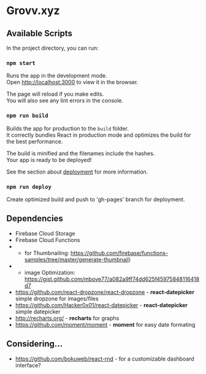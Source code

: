 ﻿# Grovv.xyz

## Available Scripts

In the project directory, you can run:

### `npm start`

Runs the app in the development mode.<br>
Open [http://localhost:3000](http://localhost:3000) to view it in the browser.

The page will reload if you make edits.<br>
You will also see any lint errors in the console.

### `npm run build`

Builds the app for production to the `build` folder.<br>
It correctly bundles React in production mode and optimizes the build for the best performance.

The build is minified and the filenames include the hashes.<br>
Your app is ready to be deployed!

See the section about [deployment](https://facebook.github.io/create-react-app/docs/deployment) for more information.

### `npm run deploy`

Create optimized build and push to 'gh-pages' branch for deployment.

## Dependencies
* Firebase Cloud Storage
* Firebase Cloud Functions 
* * for Thumbnailing: https://github.com/firebase/functions-samples/tree/master/generate-thumbnail)
* * image Optimization: https://gist.github.com/mbove77/a082a9ff74dd625f45975848116418d7
* https://github.com/react-dropzone/react-dropzone - **react-datepicker** simple dropzone for images/files
* https://github.com/Hacker0x01/react-datepicker - **react-datepicker** simple datepicker
* http://recharts.org/ - **recharts** for graphs
* https://github.com/moment/moment - **moment** for easy date formating

## Considering...
* https://github.com/bokuweb/react-rnd - for a customizable dashboard interface?

